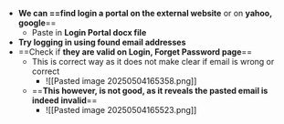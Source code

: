 - **We can ==find login a portal on the external website** or on **yahoo, google**==
	- Paste in **Login Portal docx file**
- **Try logging in using found email addresses**
- ==Check if **they are valid on Login, Forget Password page**==
	- This is correct way as it does not make clear if email is wrong or correct
		- ![[Pasted image 20250504165358.png]]
	- ==**This however, is not good, as it reveals the pasted email is indeed invalid**==
		- ![[Pasted image 20250504165523.png]]